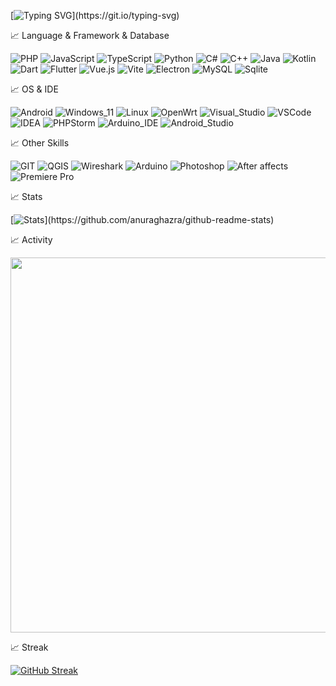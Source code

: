 [![Typing SVG](https://readme-typing-svg.demolab.com?font=Fira+Code&pause=1000&width=435&lines=%E6%98%AF%E4%BE%AC%E5%8B%BF%E6%9C%9B;This+is+fosky(FoskyM).)](https://git.io/typing-svg)

📈 Language & Framework & Database

![PHP](https://img.shields.io/badge/PHP-777BB4?style=flat-square&logo=php&logoColor=white)
![JavaScript](https://img.shields.io/badge/JavaScript-323330?style=flat-square&logo=javascript&logoColor=F7DF1E)
![TypeScript](https://img.shields.io/badge/TypeScript-007ACC?style=flat-square&logo=typescript&logoColor=white)
![Python](https://img.shields.io/badge/Python-FFD43B?style=flat-square&logo=python&logoColor=blue)
![C#](https://img.shields.io/badge/C%23-239120?style=flat-square&logo=csharp&logoColor=white)
![C++](https://img.shields.io/badge/C%2B%2B-00599C?style=flat-square&logo=c%2B%2B&logoColor=white)
![Java](https://img.shields.io/badge/-Java-007396?style=flat-square&logo=java&logoColor=white)
![Kotlin](https://img.shields.io/badge/Kotlin-B125EA?style=flat-square&logo=kotlin&logoColor=white)
![Dart](https://img.shields.io/badge/Dart-0175C2?style=flat-square&logo=dart&logoColor=white)
![Flutter](https://img.shields.io/badge/Flutter-02569B?style=flat-square&logo=flutter&logoColor=white)
![Vue.js](https://img.shields.io/badge/Vue.js-35495E?style=flat-square&logo=vuedotjs&logoColor=4FC08D)
![Vite](https://img.shields.io/badge/Vite-B73BFE?style=flat-square&logo=vite&logoColor=FFD62E)
![Electron](https://img.shields.io/badge/Electron-2B2E3A?style=flat-square&logo=electron&logoColor=9FEAF9)
![MySQL](https://img.shields.io/badge/MySQL-005C84?style=flat-square&logo=mysql&logoColor=white)
![Sqlite](https://img.shields.io/badge/Sqlite-003B57?style=flat-square&logo=sqlite&logoColor=white)

📈 OS & IDE

![Android](https://img.shields.io/badge/Android-3DDC84?style=flat-square&logo=android&logoColor=white)
![Windows_11](https://img.shields.io/badge/Windows_11-0078d4?style=flat-square&logo=windows-11&logoColor=white)
![Linux](https://img.shields.io/badge/Linux-FCC624?style=flat-square&logo=linux&logoColor=black)
![OpenWrt](https://img.shields.io/badge/OpenWrt-00B5E2?style=flat-square&logo=OpenWrt&logoColor=white)
![Visual_Studio](https://img.shields.io/badge/Visual_Studio-5C2D91?style=flat-square&logo=visual%20studio&logoColor=white)
![VSCode](https://img.shields.io/badge/VSCode-0078D4?style=flat-square&logo=visual%20studio%20code&logoColor=white)
![IDEA](https://img.shields.io/badge/IntelliJ_IDEA-000000.svg?style=flat-square&logo=intellij-idea&logoColor=white)
![PHPStorm](https://img.shields.io/badge/-PHPStorm-181717?style=flat-square&logo=phpstorm&logoColor=white)
![Arduino_IDE](https://img.shields.io/badge/Arduino_IDE-00979D?style=flat-square&logo=arduino&logoColor=white)
![Android_Studio](https://img.shields.io/badge/Android_Studio-3DDC84?style=flat-square&logo=android-studio&logoColor=white)

📈 Other Skills

![GIT](https://img.shields.io/badge/GIT-E44C30?style=flat-square&logo=git&logoColor=white)
![QGIS](https://img.shields.io/badge/QGIS-93b023?&style=flat-square&logo=qgis&logoColor=white)
![Wireshark](https://img.shields.io/badge/Wireshark-1679A7?style=flat-square&logo=Wireshark&logoColor=white)
![Arduino](https://img.shields.io/badge/Arduino-00979D?style=flat-square&logo=Arduino&logoColor=white)
![Photoshop](https://img.shields.io/badge/Photoshop-31A8FF?style=flat-square&logo=Adobe%20Photoshop&logoColor=black)
![After affects](https://img.shields.io/badge/After%20affects-CF96FD?style=flat-square&logo=Adobe%20after%20effects&logoColor=393665)
![Premiere Pro](https://img.shields.io/badge/Premiere%20Pro-9999FF?style=flat-square&logo=Adobe%20Premiere%20Pro&logoColor=white)

📈 Stats

[![Stats]([https://github-readme-stats.vercel.app/api?username=FoskyM&theme=radical](https://gh-stats.vercel.fosky.top/api?username=FoskyM&show_icons=true&theme=radical&hide_border=true&include_all_commits=true&count_private=true))](https://github.com/anuraghazra/github-readme-stats)

📈 Activity

<img src="https://github-readme-activity-graph.vercel.app/graph?username=FoskyM&theme=dracula" width="600px"/>

📈 Streak

[![GitHub Streak](https://streak-stats.demolab.com/?user=FoskyM&theme=radica&hide_border=truel)](https://git.io/streak-stats)
